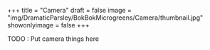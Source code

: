 +++
title = "Camera"
draft = false
image = "img/DramaticParsley/BokBokMicrogreens/Camera/thumbnail.jpg"
showonlyimage = false
+++

<!--more-->

TODO : Put camera things here